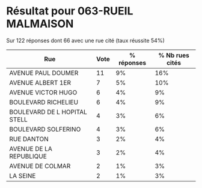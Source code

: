# Résultat pour 063-RUEIL MALMAISON

Sur 122 réponses dont 66 avec une rue cité (taux réussite 54%)

| Rue | Vote | % réponses | % Nb rues cités|
|-----|------|------------|----------------|
| AVENUE PAUL DOUMER | 11 | 9% | 16%|
| AVENUE ALBERT 1ER | 7 | 5% | 10%|
| AVENUE VICTOR HUGO | 6 | 4% | 9%|
| BOULEVARD RICHELIEU | 6 | 4% | 9%|
| BOULEVARD DE L HOPITAL STELL | 4 | 3% | 6%|
| BOULEVARD SOLFERINO | 4 | 3% | 6%|
| RUE DANTON | 3 | 2% | 4%|
| AVENUE DE LA REPUBLIQUE | 3 | 2% | 4%|
| AVENUE DE COLMAR | 2 | 1% | 3%|
| LA SEINE | 2 | 1% | 3%|
